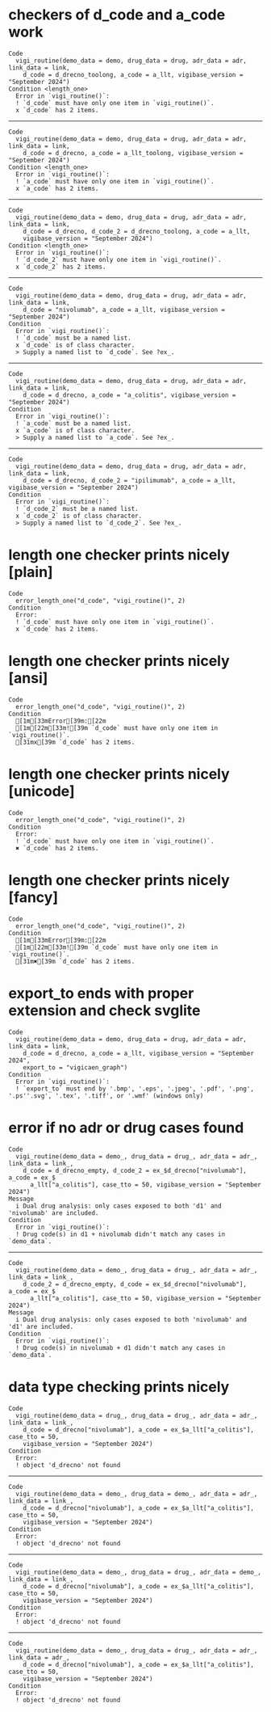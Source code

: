 # checkers of d_code and a_code work

    Code
      vigi_routine(demo_data = demo, drug_data = drug, adr_data = adr, link_data = link,
        d_code = d_drecno_toolong, a_code = a_llt, vigibase_version = "September 2024")
    Condition <length_one>
      Error in `vigi_routine()`:
      ! `d_code` must have only one item in `vigi_routine()`.
      x `d_code` has 2 items.

---

    Code
      vigi_routine(demo_data = demo, drug_data = drug, adr_data = adr, link_data = link,
        d_code = d_drecno, a_code = a_llt_toolong, vigibase_version = "September 2024")
    Condition <length_one>
      Error in `vigi_routine()`:
      ! `a_code` must have only one item in `vigi_routine()`.
      x `a_code` has 2 items.

---

    Code
      vigi_routine(demo_data = demo, drug_data = drug, adr_data = adr, link_data = link,
        d_code = d_drecno, d_code_2 = d_drecno_toolong, a_code = a_llt,
        vigibase_version = "September 2024")
    Condition <length_one>
      Error in `vigi_routine()`:
      ! `d_code_2` must have only one item in `vigi_routine()`.
      x `d_code_2` has 2 items.

---

    Code
      vigi_routine(demo_data = demo, drug_data = drug, adr_data = adr, link_data = link,
        d_code = "nivolumab", a_code = a_llt, vigibase_version = "September 2024")
    Condition
      Error in `vigi_routine()`:
      ! `d_code` must be a named list.
      x `d_code` is of class character.
      > Supply a named list to `d_code`. See ?ex_.

---

    Code
      vigi_routine(demo_data = demo, drug_data = drug, adr_data = adr, link_data = link,
        d_code = d_drecno, a_code = "a_colitis", vigibase_version = "September 2024")
    Condition
      Error in `vigi_routine()`:
      ! `a_code` must be a named list.
      x `a_code` is of class character.
      > Supply a named list to `a_code`. See ?ex_.

---

    Code
      vigi_routine(demo_data = demo, drug_data = drug, adr_data = adr, link_data = link,
        d_code = d_drecno, d_code_2 = "ipilimumab", a_code = a_llt, vigibase_version = "September 2024")
    Condition
      Error in `vigi_routine()`:
      ! `d_code_2` must be a named list.
      x `d_code_2` is of class character.
      > Supply a named list to `d_code_2`. See ?ex_.

# length one checker prints nicely [plain]

    Code
      error_length_one("d_code", "vigi_routine()", 2)
    Condition
      Error:
      ! `d_code` must have only one item in `vigi_routine()`.
      x `d_code` has 2 items.

# length one checker prints nicely [ansi]

    Code
      error_length_one("d_code", "vigi_routine()", 2)
    Condition
      [1m[33mError[39m:[22m
      [1m[22m[33m![39m `d_code` must have only one item in `vigi_routine()`.
      [31mx[39m `d_code` has 2 items.

# length one checker prints nicely [unicode]

    Code
      error_length_one("d_code", "vigi_routine()", 2)
    Condition
      Error:
      ! `d_code` must have only one item in `vigi_routine()`.
      ✖ `d_code` has 2 items.

# length one checker prints nicely [fancy]

    Code
      error_length_one("d_code", "vigi_routine()", 2)
    Condition
      [1m[33mError[39m:[22m
      [1m[22m[33m![39m `d_code` must have only one item in `vigi_routine()`.
      [31m✖[39m `d_code` has 2 items.

# export_to ends with proper extension and check svglite

    Code
      vigi_routine(demo_data = demo, drug_data = drug, adr_data = adr, link_data = link,
        d_code = d_drecno, a_code = a_llt, vigibase_version = "September 2024",
        export_to = "vigicaen_graph")
    Condition
      Error in `vigi_routine()`:
      ! `export_to` must end by '.bmp', '.eps', '.jpeg', '.pdf', '.png', '.ps''.svg', '.tex', '.tiff', or '.wmf' (windows only)

# error if no adr or drug cases found

    Code
      vigi_routine(demo_data = demo_, drug_data = drug_, adr_data = adr_, link_data = link_,
        d_code = d_drecno_empty, d_code_2 = ex_$d_drecno["nivolumab"], a_code = ex_$
          a_llt["a_colitis"], case_tto = 50, vigibase_version = "September 2024")
    Message
      i Dual drug analysis: only cases exposed to both 'd1' and 'nivolumab' are included.
    Condition
      Error in `vigi_routine()`:
      ! Drug code(s) in d1 + nivolumab didn't match any cases in `demo_data`.

---

    Code
      vigi_routine(demo_data = demo_, drug_data = drug_, adr_data = adr_, link_data = link_,
        d_code_2 = d_drecno_empty, d_code = ex_$d_drecno["nivolumab"], a_code = ex_$
          a_llt["a_colitis"], case_tto = 50, vigibase_version = "September 2024")
    Message
      i Dual drug analysis: only cases exposed to both 'nivolumab' and 'd1' are included.
    Condition
      Error in `vigi_routine()`:
      ! Drug code(s) in nivolumab + d1 didn't match any cases in `demo_data`.

# data type checking prints nicely

    Code
      vigi_routine(demo_data = drug_, drug_data = drug_, adr_data = adr_, link_data = link_,
        d_code = d_drecno["nivolumab"], a_code = ex_$a_llt["a_colitis"], case_tto = 50,
        vigibase_version = "September 2024")
    Condition
      Error:
      ! object 'd_drecno' not found

---

    Code
      vigi_routine(demo_data = demo_, drug_data = demo_, adr_data = adr_, link_data = link_,
        d_code = d_drecno["nivolumab"], a_code = ex_$a_llt["a_colitis"], case_tto = 50,
        vigibase_version = "September 2024")
    Condition
      Error:
      ! object 'd_drecno' not found

---

    Code
      vigi_routine(demo_data = demo_, drug_data = drug_, adr_data = demo_, link_data = link_,
        d_code = d_drecno["nivolumab"], a_code = ex_$a_llt["a_colitis"], case_tto = 50,
        vigibase_version = "September 2024")
    Condition
      Error:
      ! object 'd_drecno' not found

---

    Code
      vigi_routine(demo_data = demo_, drug_data = drug_, adr_data = adr_, link_data = adr_,
        d_code = d_drecno["nivolumab"], a_code = ex_$a_llt["a_colitis"], case_tto = 50,
        vigibase_version = "September 2024")
    Condition
      Error:
      ! object 'd_drecno' not found

